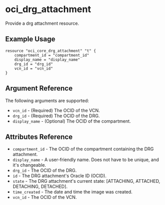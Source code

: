# oci\_drg\_attachment

Provide a drg attachment resource.

## Example Usage

```
resource "oci_core_drg_attachment" "t" {
    compartment_id = "compartment_id"
    display_name = "display_name"
    drg_id = "drg_id"
    vcn_id = "vcn_id"
}
```

## Argument Reference

The following arguments are supported:

* `vcn_id` - (Required) The OCID of the VCN.
* `drg_id` - (Required) The OCID of the DRG.
* `display_name` - (Optional) The OCID of the compartment.

## Attributes Reference
* `compartment_id` - The OCID of the compartment containing the DRG attachment.
* `display_name` - A user-friendly name. Does not have to be unique, and it's changeable.
* `drg_id` - The OCID of the DRG.
* `id` - The DRG attachment's Oracle ID (OCID).
* `state` - The DRG attachment's current state: [ATTACHING, ATTACHED, DETACHING, DETACHED].
* `time_created` - The date and time the image was created.
* `vcn_id` - The OCID of the VCN.

